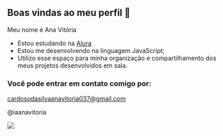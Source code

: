 ## Boas vindas ao meu perfil 👋

Meu nome é Ana Vitória

- Estou estudando na [Alura](https://www.alura.com.br)
- Estou me desenvolvendo na linguagem JavaScript;
- Utilizo esse espaço para minha organização e compartilhamento dos meus projetos desenvolvidos em sala.
  
### Você pode entrar em contato comigo por:

cardosodasilvaanavitoria037@gmail.com

@iaanavitoria

![](https://media1.tenor.com/m/plg_c421lNoAAAAC/minions-despicableme.gif)
